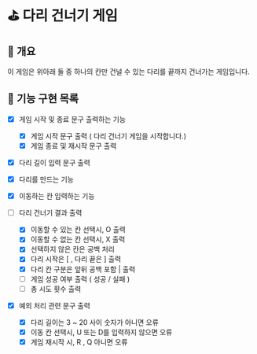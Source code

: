 # ⛳️ 다리 건너기 게임

## 🎱 개요

이 게임은 위아래 둘 중 하나의 칸만 건널 수 있는 다리를 끝까지 건너가는 게임입니다.

## 🎒 기능 구현 목록

- [x] 게임 시작 및 종료 문구 출력하는 기능

  - [x] 게임 시작 문구 출력 ( 다리 건너기 게임을 시작합니다.)
  - [x] 게임 종료 및 재시작 문구 출력

- [x] 다리 길이 입력 문구 출력
- [x] 다리를 만드는 기능
- [x] 이동하는 칸 입력하는 기능
- [ ] 다리 건너기 결과 출력

  - [x] 이동할 수 있는 칸 선택시, O 출력
  - [x] 이동할 수 없는 칸 선택시, X 출력
  - [x] 선택하지 않은 칸은 공백 처리
  - [x] 다리 시작은 [ , 다리 끝은 ] 출력
  - [x] 다리 칸 구분은 앞뒤 공백 포함 | 출력
  - [ ] 게임 성공 여부 출력 ( 성공 / 실패 )
  - [ ] 총 시도 횟수 출력

- [x] 예외 처리 관련 문구 출력
  - [x] 다리 길이는 3 ~ 20 사이 숫자가 아니면 오류
  - [x] 이동 칸 선택시, U 또는 D를 입력하지 않으면 오류
  - [x] 게임 재시작 시, R , Q 아니면 오류
